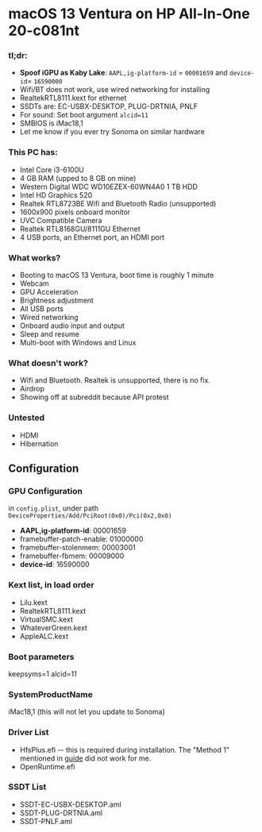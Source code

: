 # macOS 13 Ventura on HP All-In-One 20-c081nt
### tl;dr:
* **Spoof iGPU as Kaby Lake**: `AAPL,ig-platform-id` = `00001659` and `device-id`= `16590000`
* Wifi/BT does not work, use wired networking for installing
* RealtekRTL8111.kext for ethernet
* SSDTs are: EC-USBX-DESKTOP, PLUG-DRTNIA, PNLF
* For sound: Set boot argument `alcid=11`
* SMBIOS is iMac18,1
* Let me know if you ever try Sonoma on similar hardware

### This PC has:
* Intel Core i3-6100U
* 4 GB RAM (upped to 8 GB on mine)
* Western Digital WDC WD10EZEX-60WN4A0 1 TB HDD
* Intel HD Graphics 520
* Realtek RTL8723BE Wifi and Bluetooth Radio (unsupported)
* 1600x900 pixels onboard monitor
* UVC Compatible Camera
* Realtek RTL8168GU/8111GU Ethernet
* 4 USB ports, an Ethernet port, an HDMI port

### What works?
* Booting to macOS 13 Ventura, boot time is roughly 1 minute
* Webcam
* GPU Acceleration
* Brightness adjustment
* All USB ports
* Wired networking
* Onboard audio input and output
* Sleep and resume
* Multi-boot with Windows and Linux

### What doesn't work?
* Wifi and Bluetooth. Realtek is unsupported, there is no fix.
* Airdrop
* Showing off at subreddit because API protest

### Untested
* HDMI
* Hibernation

## Configuration
### GPU Configuration
in `config.plist`, under path `DeviceProperties/Add/PciRoot(0x0)/Pci(0x2,0x0)`
* **AAPL,ig-platform-id**: 00001659
* framebuffer-patch-enable: 01000000
* framebuffer-stolenmem: 00003001
* framebuffer-fbmem: 00009000
* **device-id**: 16590000
### Kext list, in load order
* Lilu.kext
* RealtekRTL8111.kext
* VirtualSMC.kext
* WhateverGreen.kext
* AppleALC.kext
### Boot parameters
keepsyms=1 alcid=11
### SystemProductName
iMac18,1 (this will not let you update to Sonoma)
### Driver List
* HfsPlus.efi -- this is required during installation. The "Method 1" mentioned in [guide](https://dortania.github.io/OpenCore-Install-Guide/installer-guide/linux-install.html#downloading-macos) did not work for me.
* OpenRuntime.efi
### SSDT List
* SSDT-EC-USBX-DESKTOP.aml
* SSDT-PLUG-DRTNIA.aml
* SSDT-PNLF.aml
